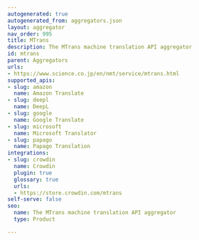 ```yaml
---
autogenerated: true
autogenerated_from: aggregators.json
layout: aggregator
nav_order: 995
title: MTrans
description: The MTrans machine translation API aggregator
id: mtrans
parent: Aggregators
urls:
- https://www.science.co.jp/en/nmt/service/mtrans.html
supported_apis:
- slug: amazon
  name: Amazon Translate
- slug: deepl
  name: DeepL
- slug: google
  name: Google Translate
- slug: microsoft
  name: Microsoft Translator
- slug: papago
  name: Papago Translation
integrations:
- slug: crowdin
  name: Crowdin
  plugin: true
  glossary: true
  urls:
  - https://store.crowdin.com/mtrans
self-serve: false
seo:
  name: The MTrans machine translation API aggregator
  type: Product

---
```


